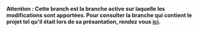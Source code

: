 **Attention : Cette branch est la branche active sur laquelle les modifications sont apportées.
Pour consulter la branche qui contient le projet tel qu'il était lors de sa présantation, rendez vous [ici](https://github.com/Darkbriks/L2_Web_Projet_3/tree/v1).**
